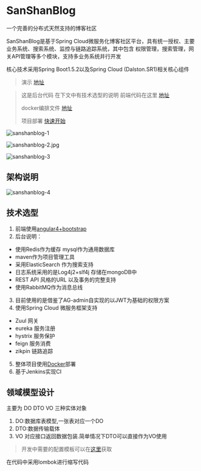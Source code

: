 # SanShanBlog

 一个完善的分布式天然支持的博客社区

SanShanBlog是基于Spring Cloud微服务化博客社区平台，具有统一授权、主要业务系统、搜索系统、监控与链路追踪系统，其中包含 权限管理，搜索管理，网关API管理等多个模块，支持多业务系统并行开发

核心技术采用Spring Boot1.5.2以及Spring Cloud (Dalston.SR1)相关核心组件

> 演示 [地址][2]

> 这是后台代码 在下文中有技术选型的说明 前端代码在这里 [地址][1]
>
> docker编排文件 [地址][3]
>
> 项目部署 [快速开始][5]

![sanshanblog-1](https://github.com/SanShanYouJiu/ImageRepository/blob/master/SanShaBlog/sanshanblog-1.jpg?raw=true)

![sanshanblog-2.jpg](https://github.com/SanShanYouJiu/ImageRepository/blob/master/SanShaBlog/sanshanblog-2.jpg?raw=true)

![sanshanblog-3](https://github.com/SanShanYouJiu/ImageRepository/blob/master/SanShaBlog/sanshanblog-3.jpg?raw=true)





## 架构说明

![sanshanblog-4](https://github.com/SanShanYouJiu/ImageRepository/blob/master/SanShaBlog/SanShanBlog%20%E6%9E%B6%E6%9E%84%E5%9B%BE%20(1).png?raw=true)

## 技术选型

1. 前端使用[angular4+bootstrap][1] 
2. 后台说明：
 - 使用Redis作为缓存 mysql作为通用数据库
 - maven作为项目管理工具
 - 采用ElasticSearch 作为搜索支持
 - 日志系统采用的是Log4j2+slf4j 存储在mongoDB中
 - REST API 风格的URL 以及事务的完整支持
 - 使用RabbitMQ作为消息总线
3. 目前使用的是借鉴了AG-admin自实现的以JWT为基础的权限方案
4. 使用Spring Cloud 微服务框架支持
 - Zuul 网关 
 - eureka 服务注册 
 - hystrix 服务保护 
 - feign 服务消费
 - zikpin 链路追踪
5. 整体项目使用[Docker][3]部署
6. 基于Jenkins实现CI

##  领域模型设计 
主要为 DO DTO VO 三种实体对象
1. DO:数据库表模型,一张表对应一个DO
2. DTO:数据传输载体
3. VO 对应接口返回数据包装.简单情况下DTO可以直接作为VO使用

> 开发中需要的配置模板可以在[这里][4]获取 

在代码中采用lombok进行缩写代码

 

[1]: https://github.com/SanShanYouJiu/SanShanBlog-Web
[2]: https://sanshan.xyz/
[3]: https://github.com/SanShanYouJiu/sanshanblog-docker-file
[4]: https://gitee.com/SanShanYouJiu/config-repo-demo
[5]: https://github.com/SanShanYouJiu/sanshanblog/wiki/%E5%BF%AB%E9%80%9F%E5%BC%80%E5%A7%8B